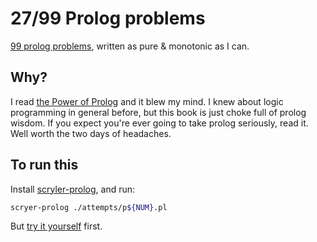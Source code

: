 # 27/99 Prolog problems

[99 prolog problems](https://www.ic.unicamp.br/~meidanis/courses/mc336/2009s2/prolog/problemas/), written as pure & monotonic as I can.

## Why?

I read [the Power of Prolog](https://www.metalevel.at/prolog) and it blew my mind.
I knew about logic programming in general before, but this book is just choke full of prolog wisdom.
If you expect you're ever going to take prolog seriously, read it. Well worth the two days of headaches.

## To run this

Install [scryler-prolog](https://www.scryer.pl), and run:

```bash
scryer-prolog ./attempts/p${NUM}.pl
```

But [try it yourself]((https://www.ic.unicamp.br/~meidanis/courses/mc336/2009s2/prolog/problemas/)) first.
